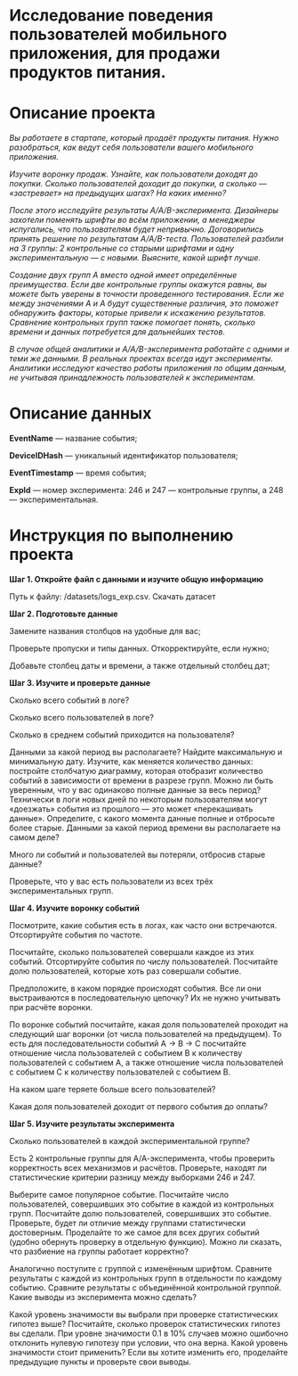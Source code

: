 # Исследование поведения пользователей мобильного приложения, для продажи продуктов питания.

# Описание проекта

*Вы работаете в стартапе, который продаёт продукты питания. Нужно разобраться, как ведут себя пользователи вашего мобильного приложения.*

*Изучите воронку продаж. Узнайте, как пользователи доходят до покупки. Сколько пользователей доходит до покупки, а сколько — «застревает» на предыдущих шагах? На каких именно?*

*После этого исследуйте результаты A/A/B-эксперимента. Дизайнеры захотели поменять шрифты во всём приложении, а менеджеры испугались, что пользователям будет непривычно. Договорились принять решение по результатам A/A/B-теста. Пользователей разбили на 3 группы: 2 контрольные со старыми шрифтами и одну экспериментальную — с новыми. Выясните, какой шрифт лучше.*

*Создание двух групп A вместо одной имеет определённые преимущества. Если две контрольные группы окажутся равны, вы можете быть уверены в точности проведенного тестирования. Если же между значениями A и A будут существенные различия, это поможет обнаружить факторы, которые привели к искажению результатов. Сравнение контрольных групп также помогает понять, сколько времени и данных потребуется для дальнейших тестов.*

*В случае общей аналитики и A/A/B-эксперимента работайте с одними и теми же данными. В реальных проектах всегда идут эксперименты. Аналитики исследуют качество работы приложения по общим данным, не учитывая принадлежность пользователей к экспериментам.*

# Описание данных

**EventName** — название события;

**DeviceIDHash** — уникальный идентификатор пользователя;

**EventTimestamp** — время события;

**ExpId** — номер эксперимента: 246 и 247 — контрольные группы, а 248 — экспериментальная.

# Инструкция по выполнению проекта

**Шаг 1. Откройте файл с данными и изучите общую информацию**

Путь к файлу: /datasets/logs_exp.csv. Скачать датасет

**Шаг 2. Подготовьте данные**

Замените названия столбцов на удобные для вас;

Проверьте пропуски и типы данных. Откорректируйте, если нужно;

Добавьте столбец даты и времени, а также отдельный столбец дат;

**Шаг 3. Изучите и проверьте данные**

Сколько всего событий в логе?

Сколько всего пользователей в логе?

Сколько в среднем событий приходится на пользователя?

Данными за какой период вы располагаете? Найдите максимальную и минимальную дату. Изучите, как меняется количество данных: постройте столбчатую диаграмму, которая отобразит количество событий в зависимости от времени в разрезе групп. Можно ли быть уверенным, что у вас одинаково полные данные за весь период? Технически в логи новых дней по некоторым пользователям могут «доезжать» события из прошлого — это может «перекашивать данные». Определите, с какого момента данные полные и отбросьте более старые. Данными за какой период времени вы располагаете на самом деле?

Много ли событий и пользователей вы потеряли, отбросив старые данные?

Проверьте, что у вас есть пользователи из всех трёх экспериментальных групп.

**Шаг 4. Изучите воронку событий**

Посмотрите, какие события есть в логах, как часто они встречаются. Отсортируйте события по частоте.

Посчитайте, сколько пользователей совершали каждое из этих событий. Отсортируйте события по числу пользователей. Посчитайте долю пользователей, которые хоть раз совершали событие.

Предположите, в каком порядке происходят события. Все ли они выстраиваются в последовательную цепочку? Их не нужно учитывать при расчёте воронки.

По воронке событий посчитайте, какая доля пользователей проходит на следующий шаг воронки (от числа пользователей на предыдущем). То есть для последовательности событий A → B → C посчитайте отношение числа пользователей с событием B к количеству пользователей с событием A, а также отношение числа пользователей с событием C к количеству пользователей с событием B.

На каком шаге теряете больше всего пользователей?

Какая доля пользователей доходит от первого события до оплаты?

**Шаг 5. Изучите результаты эксперимента**

Сколько пользователей в каждой экспериментальной группе?

Есть 2 контрольные группы для А/А-эксперимента, чтобы проверить корректность всех механизмов и расчётов. Проверьте, находят ли статистические критерии разницу между выборками 246 и 247.

Выберите самое популярное событие. Посчитайте число пользователей, совершивших это событие в каждой из контрольных групп. Посчитайте долю пользователей, совершивших это событие. Проверьте, будет ли отличие между группами статистически достоверным. Проделайте то же самое для всех других событий (удобно обернуть проверку в отдельную функцию). Можно ли сказать, что разбиение на группы работает корректно?

Аналогично поступите с группой с изменённым шрифтом. Сравните результаты с каждой из контрольных групп в отдельности по каждому событию. Сравните результаты с объединённой контрольной группой. Какие выводы из эксперимента можно сделать?

Какой уровень значимости вы выбрали при проверке статистических гипотез выше? Посчитайте, сколько проверок статистических гипотез вы сделали. При уровне значимости 0.1 в 10% случаев можно ошибочно отклонить нулевую гипотезу при условии, что она верна. Какой уровень значимости стоит применить? Если вы хотите изменить его, проделайте предыдущие пункты и проверьте свои выводы.

